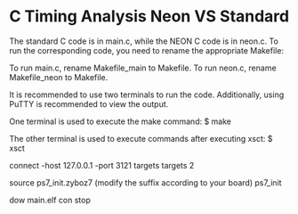 # C Timing Analysis Neon VS Standard

The standard C code is in main.c, while the NEON C code is in neon.c.
To run the corresponding code, you need to rename the appropriate Makefile:

To run main.c, rename Makefile_main to Makefile.
To run neon.c, rename Makefile_neon to Makefile.

It is recommended to use two terminals to run the code.
Additionally, using PuTTY is recommended to view the output.



One terminal is used to execute the make command:
$ make



The other terminal is used to execute commands after executing xsct:
$ xsct

connect -host 127.0.0.1 -port 3121
targets
targets 2

source ps7_init.zyboz7 (modify the suffix according to your board)
ps7_init

dow main.elf
con
stop